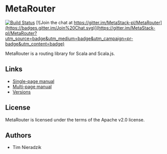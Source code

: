 # MetaRouter
[![Build Status](https://travis-ci.org/MetaStack-pl/MetaRouter.svg)](https://travis-ci.org/MetaStack-pl/MetaRouter)
[![Join the chat at https://gitter.im/MetaStack-pl/MetaRouter](https://badges.gitter.im/Join%20Chat.svg)](https://gitter.im/MetaStack-pl/MetaRouter?utm_source=badge&utm_medium=badge&utm_campaign=pr-badge&utm_content=badge)

MetaRouter is a routing library for Scala and Scala.js.

## Links
* [Single-page manual](http://metastack.pl/metarouter/latest.html)
* [Multi-page manual](http://metastack.pl/metarouter/latest/index.html)
* [Versions](http://search.maven.org/#search%7Cgav%7C1%7Cg%3A%22pl.metastack%22%20AND%20a%3A%22metarouter_2.11%22)

## License
MetaRouter is licensed under the terms of the Apache v2.0 license.

## Authors
* Tim Nieradzik
